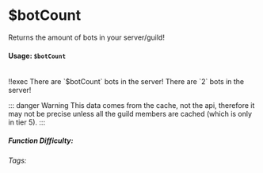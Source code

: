 # $botCount
Returns the amount of bots in your server/guild!

#### Usage: `$botCount`
<br/>
<discord-messages>
	<discord-message :bot="false" role-color="#ffcc9a" author="Member">
		!!exec There are `$botCount` bots in the server!
	</discord-message>
	<discord-message :bot="true" role-color="#0099ff" author="Custom Command" avatar="https://media.discordapp.net/avatars/725721249652670555/781224f90c3b841ba5b40678e032f74a.webp">
		There are `2` bots in the server!
	</discord-message>
</discord-messages>

::: danger Warning
This data comes from the cache, not the api, therefore it may not be precise unless all the guild members are cached (which is only in tier 5).
:::

##### Function Difficulty: <Badge type="tip" text="Easy" vertical="middle" /> 
###### Tags: <Badge type="tip" text="bots" vertical="middle" /> <Badge type="tip" text="count" vertical="middle" /> <Badge type="tip" text="amount of bots" vertical="middle" /> <Badge type="tip" text="return number" vertical="middle" />
